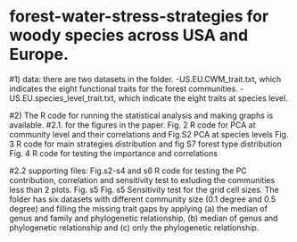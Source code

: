 # forest-water-stress-strategies for woody species across USA and Europe.
#1) data: there are two datasets in the folder. 
-US.EU.CWM_trait.txt, which indicates the eight functional traits for the forest communities.
-US.EU.species_level_trait.txt, which indicate the eight traits at species level.

#2) The R code for running the statistical analysis and making graphs is available.
#2.1. for the figures in the paper.
Fig. 2 R code for PCA at community level and their correlations and Fig.S2  PCA at species levels
Fig. 3 R code for main strategies distribution and fig S7 forest type distribution
Fig. 4 R code for testing the importance and correlations

#2.2 supporting files:
Fig.s2-s4 and s6 R code for testing the PC contribution, correlation and sensitivity test to exluding the communities less than 2 plots.
Fig. s5 Fig. s5 Sensitivity test for the grid cell sizes. The folder has six datasets with different community size (0.1 degree and 0.5 degree) and filling the missing trait gaps by applying (a) the median of genus and family and phylogenetic relationship, (b) median of genus and phylogenetic relationship and (c) only the phylogenetic relationship.
